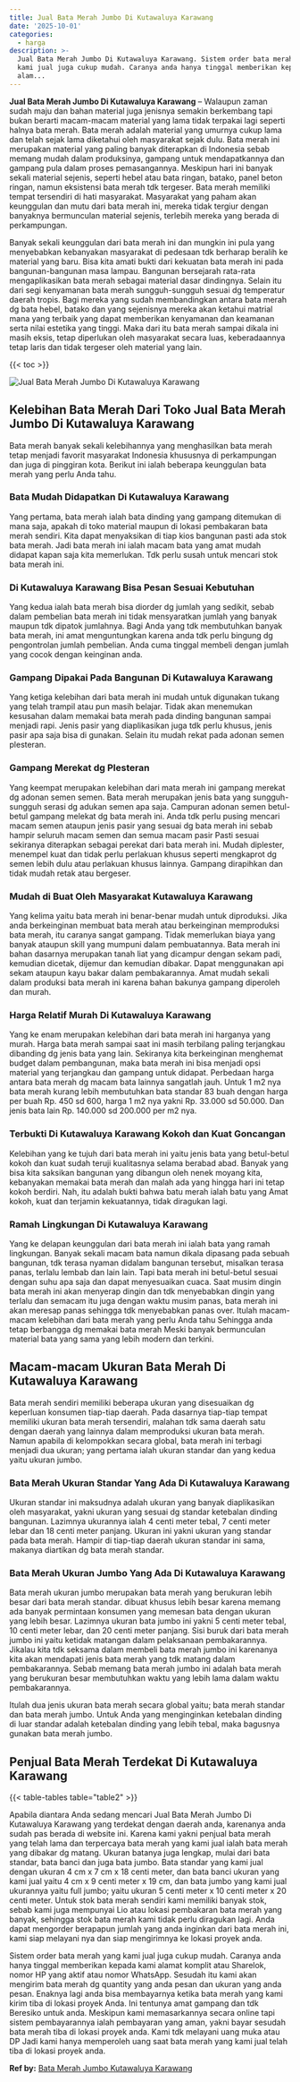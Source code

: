 ```yaml
---
title: Jual Bata Merah Jumbo Di Kutawaluya Karawang
date: '2025-10-01'
categories:
  - harga
description: >-
  Jual Bata Merah Jumbo Di Kutawaluya Karawang. Sistem order bata merah yang
  kami jual juga cukup mudah. Caranya anda hanya tinggal memberikan kepada kami
  alam...
---
```


**Jual Bata Merah Jumbo Di Kutawaluya Karawang** – Walaupun zaman sudah maju dan bahan material juga jenisnya semakin berkembang tapi bukan berarti macam-macam material yang lama tidak terpakai lagi seperti halnya bata merah. Bata merah adalah material yang umurnya cukup lama dan telah sejak lama diketahui oleh masyarakat sejak dulu. Bata merah ini merupakan material yang paling banyak diterapkan di Indonesia sebab memang mudah dalam produksinya, gampang untuk mendapatkannya dan gampang pula dalam proses pemasangannya. Meskipun hari ini banyak sekali material sejenis, seperti hebel atau bata ringan, batako, panel beton ringan, namun eksistensi bata merah tdk tergeser. Bata merah memiliki tempat tersendiri di hati masyarakat. Masyarakat yang paham akan keunggulan dan mutu dari bata merah ini, mereka tidak tergiur dengan banyaknya bermunculan material sejenis, terlebih mereka yang berada di perkampungan.

Banyak sekali keunggulan dari bata merah ini dan mungkin ini pula yang menyebabkan kebanyakan masyarakat di pedesaan tdk berharap beralih ke material yang baru. Bisa kita amati bukti dari kekuatan bata merah ini pada bangunan-bangunan masa lampau. Bangunan bersejarah rata-rata mengaplikasikan bata merah sebagai material dasar dindingnya. Selain itu dari segi kenyamanan bata merah sungguh-sungguh sesuai dg temperatur daerah tropis. Bagi mereka yang sudah membandingkan antara bata merah dg bata hebel, batako dan yang sejenisnya mereka akan ketahui matrial mana yang terbaik yang dapat memberikan kenyamanan dan keamanan serta nilai estetika yang tinggi. Maka dari itu bata merah sampai dikala ini masih eksis, tetap diperlukan oleh masyarakat secara luas, keberadaannya tetap laris dan tidak tergeser oleh material yang lain.

{{< toc >}}

![Jual Bata Merah Jumbo Di Kutawaluya Karawang](/images/jual-bata-merah-26.png)

## Kelebihan Bata Merah Dari Toko Jual Bata Merah Jumbo Di Kutawaluya Karawang

Bata merah banyak sekali kelebihannya yang menghasilkan bata merah tetap menjadi favorit masyarakat Indonesia khususnya di perkampungan dan juga di pinggiran kota. Berikut ini ialah beberapa keunggulan bata merah yang perlu Anda tahu.

### Bata Mudah Didapatkan Di Kutawaluya Karawang

Yang pertama, bata merah ialah bata dinding yang gampang ditemukan di mana saja, apakah di toko material maupun di lokasi pembakaran bata merah sendiri. Kita dapat menyaksikan di tiap kios bangunan pasti ada stok bata merah. Jadi bata merah ini ialah macam bata yang amat mudah didapat kapan saja kita memerlukan. Tdk perlu susah untuk mencari stok bata merah ini.

### Di Kutawaluya Karawang Bisa Pesan Sesuai Kebutuhan

Yang kedua ialah bata merah bisa diorder dg jumlah yang sedikit, sebab dalam pembelian bata merah ini tidak mensyaratkan jumlah yang banyak maupun tdk dipatok jumlahnya. Bagi Anda yang tdk membutuhkan banyak bata merah, ini amat menguntungkan karena anda tdk perlu bingung dg pengontrolan jumlah pembelian. Anda cuma tinggal membeli dengan jumlah yang cocok dengan keinginan anda.

### Gampang Dipakai Pada Bangunan Di Kutawaluya Karawang

Yang ketiga kelebihan dari bata merah ini mudah untuk digunakan tukang yang telah trampil atau pun masih belajar. Tidak akan menemukan kesusahan dalam memakai bata merah pada dinding bangunan sampai menjadi rapi. Jenis pasir yang diaplikasikan juga tdk perlu khusus, jenis pasir apa saja bisa di gunakan. Selain itu mudah rekat pada adonan semen plesteran.

### Gampang Merekat dg Plesteran

Yang keempat merupakan kelebihan dari mata merah ini gampang merekat dg adonan semen semen. Bata merah merupakan jenis bata yang sungguh-sungguh serasi dg adukan semen apa saja. Campuran adonan semen betul-betul gampang melekat dg bata merah ini. Anda tdk perlu pusing mencari macam semen ataupun jenis pasir yang sesuai dg bata merah ini sebab hampir seluruh macam semen dan semua macam pasir Pasti sesuai sekiranya diterapkan sebagai perekat dari bata merah ini. Mudah diplester, menempel kuat dan tidak perlu perlakuan khusus seperti mengkaprot dg semen lebih dulu atau perlakuan khusus lainnya. Gampang dirapihkan dan tidak mudah retak atau bergeser.

### Mudah di Buat Oleh Masyarakat Kutawaluya Karawang

Yang kelima yaitu bata merah ini benar-benar mudah untuk diproduksi. Jika anda berkeinginan membuat bata merah atau berkeinginan memproduksi bata merah, itu caranya sangat gampang. Tidak memerlukan biaya yang banyak ataupun skill yang mumpuni dalam pembuatannya. Bata merah ini bahan dasarnya merupakan tanah liat yang dicampur dengan sekam padi, kemudian dicetak, dijemur dan kemudian dibakar. Dapat menggunakan api sekam ataupun kayu bakar dalam pembakarannya. Amat mudah sekali dalam produksi bata merah ini karena bahan bakunya gampang diperoleh dan murah.

### Harga Relatif Murah Di Kutawaluya Karawang

Yang ke enam merupakan kelebihan dari bata merah ini harganya yang murah. Harga bata merah sampai saat ini masih terbilang paling terjangkau dibanding dg jenis bata yang lain. Sekiranya kita berkeinginan menghemat budget dalam pembangunan, maka bata merah ini bisa menjadi opsi material yang terjangkau dan gampang untuk didapat. Perbedaan harga antara bata merah dg macam bata lainnya sangatlah jauh. Untuk 1 m2 nya bata merah kurang lebih membutuhkan bata standar 83 buah dengan harga per buah Rp. 450 sd 600, harga 1 m2 nya yakni Rp. 33.000 sd 50.000. Dan jenis bata lain Rp. 140.000 sd 200.000 per m2 nya.

### Terbukti Di Kutawaluya Karawang Kokoh dan Kuat Goncangan

Kelebihan yang ke tujuh dari bata merah ini yaitu jenis bata yang betul-betul kokoh dan kuat sudah teruji kualitasnya selama berabad abad. Banyak yang bisa kita saksikan bangunan yang dibangun oleh nenek moyang kita, kebanyakan memakai bata merah dan malah ada yang hingga hari ini tetap kokoh berdiri. Nah, itu adalah bukti bahwa batu merah ialah batu yang Amat kokoh, kuat dan terjamin kekuatannya, tidak diragukan lagi.

### Ramah Lingkungan Di Kutawaluya Karawang

Yang ke delapan keunggulan dari bata merah ini ialah bata yang ramah lingkungan. Banyak sekali macam bata namun dikala dipasang pada sebuah bangunan, tdk terasa nyaman didalam bangunan tersebut, misalkan terasa panas, terlalu lembab dan lain lain. Tapi bata merah ini betul-betul sesuai dengan suhu apa saja dan dapat menyesuaikan cuaca. Saat musim dingin bata merah ini akan menyerap dingin dan tdk menyebabkan dingin yang terlalu dan semacam itu juga dengan waktu musim panas, bata merah ini akan meresap panas sehingga tdk menyebabkan panas over. Itulah macam-macam kelebihan dari bata merah yang perlu Anda tahu Sehingga anda tetap berbangga dg memakai bata merah Meski banyak bermunculan material bata yang sama yang lebih modern dan terkini.

## Macam-macam Ukuran Bata Merah Di Kutawaluya Karawang

Bata merah sendiri memiliki beberapa ukuran yang disesuaikan dg keperluan konsumen tiap-tiap daerah. Pada dasarnya tiap-tiap tempat memiliki ukuran bata merah tersendiri, malahan tdk sama daerah satu dengan daerah yang lainnya dalam memproduksi ukuran bata merah. Namun apabila di kelompokkan secara global, bata merah ini terbagi menjadi dua ukuran; yang pertama ialah ukuran standar dan yang kedua yaitu ukuran jumbo.

### Bata Merah Ukuran Standar Yang Ada Di Kutawaluya Karawang

Ukuran standar ini maksudnya adalah ukuran yang banyak diaplikasikan oleh masyarakat, yakni ukuran yang sesuai dg standar ketebalan dinding bangunan. Lazimnya ukurannya ialah 4 centi meter tebal, 7 centi meter lebar dan 18 centi meter panjang. Ukuran ini yakni ukuran yang standar pada bata merah. Hampir di tiap-tiap daerah ukuran standar ini sama, makanya diartikan dg bata merah standar.

### Bata Merah Ukuran Jumbo Yang Ada Di Kutawaluya Karawang

Bata merah ukuran jumbo merupakan bata merah yang berukuran lebih besar dari bata merah standar. dibuat khusus lebih besar karena memang ada banyak permintaan konsumen yang memesan bata dengan ukuran yang lebih besar. Lazimnya ukuran bata jumbo ini yakni 5 centi meter tebal, 10 centi meter lebar, dan 20 centi meter panjang. Sisi buruk dari bata merah jumbo ini yaitu ketidak matangan dalam pelaksanaan pembakarannya. Jikalau kita tdk seksama dalam membeli bata merah jumbo ini karenanya kita akan mendapati jenis bata merah yang tdk matang dalam pembakarannya. Sebab memang bata merah jumbo ini adalah bata merah yang berukuran besar membutuhkan waktu yang lebih lama dalam waktu pembakarannya.

Itulah dua jenis ukuran bata merah secara global yaitu; bata merah standar dan bata merah jumbo. Untuk Anda yang menginginkan ketebalan dinding di luar standar adalah ketebalan dinding yang lebih tebal, maka bagusnya gunakan bata merah jumbo.

## Penjual Bata Merah Terdekat Di Kutawaluya Karawang

{{< table-tables table="table2" >}}

Apabila diantara Anda sedang mencari Jual Bata Merah Jumbo Di Kutawaluya Karawang yang terdekat dengan daerah anda, karenanya anda sudah pas berada di website ini. Karena kami yakni penjual bata merah yang telah lama dan terpercaya bata merah yang kami jual ialah bata merah yang dibakar dg matang. Ukuran batanya juga lengkap, mulai dari bata standar, bata banci dan juga bata jumbo. Bata standar yang kami jual dengan ukuran 4 cm x 7 cm x 18 centi meter, dan bata banci ukuran yang kami jual yaitu 4 cm x 9 centi meter x 19 cm, dan bata jumbo yang kami jual ukurannya yaitu full jumbo; yaitu ukuran 5 centi meter x 10 centi meter x 20 centi meter. Untuk stok bata merah sendiri kami memiliki banyak stok, sebab kami juga mempunyai Lio atau lokasi pembakaran bata merah yang banyak, sehingga stok bata merah kami tidak perlu diragukan lagi. Anda dapat mengorder berapapun jumlah yang anda inginkan dari bata merah ini, kami siap melayani nya dan siap mengirimnya ke lokasi proyek anda.

Sistem order bata merah yang kami jual juga cukup mudah. Caranya anda hanya tinggal memberikan kepada kami alamat komplit atau Sharelok, nomor HP yang aktif atau nomor WhatsApp. Sesudah itu kami akan mengirim bata merah dg quantity yang anda pesan dan ukuran yang anda pesan. Enaknya lagi anda bisa membayarnya ketika bata merah yang kami kirim tiba di lokasi proyek Anda. Ini tentunya amat gampang dan tdk Beresiko untuk anda. Meskipun kami memasarkannya secara online tapi sistem pembayarannya ialah pembayaran yang aman, yakni bayar sesudah bata merah tiba di lokasi proyek anda. Kami tdk melayani uang muka atau DP Jadi kami hanya memperoleh uang saat bata merah yang kami jual telah tiba di lokasi proyek anda.

**Ref by:** [Bata Merah Jumbo Kutawaluya Karawang](https://id.wikipedia.org/wiki/Bata)
